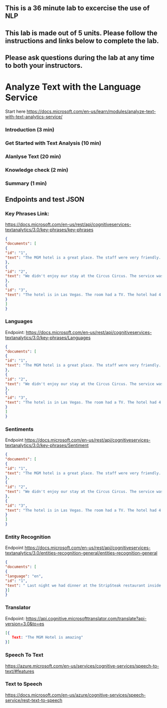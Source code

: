 ## This is a 36 minute lab to excercise the use of NLP 
## This lab is made out of 5 units.  Please follow the instructions and links below to complete the lab.
## Please ask questions during the lab at any time to both your instructors.

# Analyze Text with the Language Service

Start here https://docs.microsoft.com/en-us/learn/modules/analyze-text-with-text-analytics-service/

### Introduction (3 min)

### Get Started with Text Analysis (10 min)

### Alanlyse Text (20 min)

### Knowledge check (2 min)

### Summary (1 min)

## Endpoints and test JSON

### Key Phrases Link:
<https://docs.microsoft.com/en-us/rest/api/cognitiveservices-textanalytics/3.0/key-phrases/key-phrases>

```json
{
"documents": [
{
"id": "1",
"text": "The MGM hotel is a great place. The staff were very friendly. The service was amazing"
},
{
"id": "2",
"text": "We didn't enjoy our stay at the Circus Circus. The service was not up to the mark"
},
{
"id": "3",
"text": "The hotel is in Las Vegas. The room had a TV. The hotel had 4 pools"
}
]
}
```

### Languages
Endpoint:
<https://docs.microsoft.com/en-us/rest/api/cognitiveservices-textanalytics/3.0/key-phrases/Languages>

```json
{
"documents": [
{
"id": "1",
"text": "The MGM hotel is a great place. The staff were very friendly. The service was amazing"
},
{
"id": "2",
"text": "We didn't enjoy our stay at the Circus Circus. The service was not up to the mark"
},
{
"id": "3",
"text": "The hotel is in Las Vegas. The room had a TV. The hotel had 4 pools"
}
]
}
```

### Sentiments
Endpoint
<https://docs.microsoft.com/en-us/rest/api/cognitiveservices-textanalytics/3.0/key-phrases/Sentiment>

```json
{
"documents": [
{
"id": "1",
"text": "The MGM hotel is a great place. The staff were very friendly. The service was amazing"
},
{
"id": "2",
"text": "We didn't enjoy our stay at the Circus Circus. The service was not up to the mark"
},
{
"id": "3",
"text": "The hotel is in Las Vegas. The room had a TV. The hotel had 4 pools"
}
]
}
```

### Entity Recognition

Endpoint
<https://docs.microsoft.com/en-us/rest/api/cognitiveservices-textanalytics/3.0/entities-recognition-general/entities-recognition-general>

```json
{
"documents": [
{
"language": "en",
"id": "1",
"text": " Last night we had dinner at the StripSteak restaurant inside of the Mandalay Bay Hotel, the Wagyu steak was incredible"
}]
}
```

### Translator

Endpoint:
<https://api.cognitive.microsofttranslator.com/translate?api-version=3.0&to=es>

```json
[{
   Text: "The MGM Hotel is amazing"
}]
```

### Speech To Text

https://azure.microsoft.com/en-us/services/cognitive-services/speech-to-text/#features

### Text to Speech

https://docs.microsoft.com/en-us/azure/cognitive-services/speech-service/rest-text-to-speech


